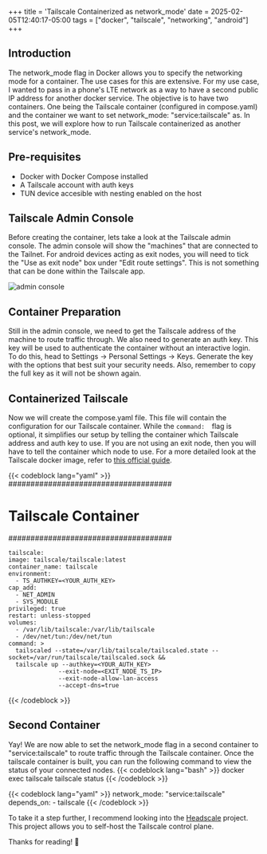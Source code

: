 +++
title = 'Tailscale Containerized as network_mode'
date = 2025-02-05T12:40:17-05:00
tags = ["docker", "tailscale", "networking", "android"]
+++


## Introduction
The network_mode flag in Docker allows you to specify the networking mode for a container. The use cases for this are extensive. For my use case, I wanted to pass in a phone's LTE network as a way to have a second public IP address for another docker service. The objective is to have two containers. One being the Tailscale container (configured in compose.yaml) and the container we want to set network_mode: "service:tailscale" as. In this post, we will explore how to run Tailscale containerized as another service's network_mode. 

## Pre-requisites
* Docker with Docker Compose installed
* A Tailscale account with auth keys
* TUN device accesible with nesting enabled on the host

## Tailscale Admin Console
Before creating the container, lets take a look at the Tailscale admin console. The admin console will show the "machines" that are connected to the Tailnet. For android devices acting as exit nodes, you will need to tick the "Use as exit node" box under "Edit route settings". This is not something that can be done within the Tailscale app.

![admin console](/photos/blogimages/tailscale.png)

## Container Preparation
Still in the admin console, we need to get the Tailscale address of the machine to route traffic through. We also need to generate an auth key. This key will be used to authenticate the container without an interactive login. To do this, head to Settings -> Personal Settings -> Keys. Generate the key with the options that best suit your security needs. Also, remember to copy the full key as it will not be shown again.

## Containerized Tailscale
Now we will create the compose.yaml file. This file will contain the configuration for our Tailscale container. While the ```command:  ```flag  is optional, it simplifies our setup by telling the container which Tailscale address and auth key to use. If you are not using an exit node, then you will have to tell the container which node to use.   For a more detailed look at the Tailscale docker image, refer to [this official guide](https://tailscale.com/kb/1282/docker).



{{< codeblock lang="yaml" >}}
  #####################################
  # Tailscale Container
  #####################################

    tailscale:
    image: tailscale/tailscale:latest
    container_name: tailscale
    environment:
      - TS_AUTHKEY=<YOUR_AUTH_KEY>
    cap_add:
      - NET_ADMIN
      - SYS_MODULE
    privileged: true
    restart: unless-stopped
    volumes:
      - /var/lib/tailscale:/var/lib/tailscale
      - /dev/net/tun:/dev/net/tun
    command: >
      tailscaled --state=/var/lib/tailscale/tailscaled.state --socket=/var/run/tailscale/tailscaled.sock &&
      tailscale up --authkey=<YOUR_AUTH_KEY>
                  --exit-node=<EXIT_NODE_TS_IP>
                  --exit-node-allow-lan-access
                  --accept-dns=true
{{< /codeblock >}}



## Second Container
Yay! We are now able to set the network_mode flag in a second container to "service:tailscale" to route traffic through the Tailscale container. Once the tailscale container is built, you can run the following command to view the status of your connected nodes. 
{{< codeblock lang="bash" >}}
docker exec tailscale tailscale status
{{< /codeblock >}}


{{< codeblock lang="yaml" >}}
    network_mode: "service:tailscale"
    depends_on:
      - tailscale
{{< /codeblock >}}



To take it a step further, I recommend looking into the [Headscale](https://github.com/juanfont/headscale)
 project. This project allows you to self-host the Tailscale control plane. 

Thanks for reading! 🎉